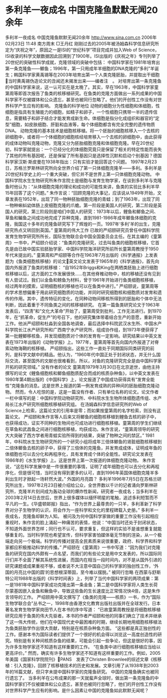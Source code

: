 # 多利羊一夜成名 中国克隆鱼默默无闻20余年

多利羊一夜成名 中国克隆鱼默默无闻20余年
http://www.sina.com.cn 2006年02月23日 11:48 南方周末
□王丹红
刚刚过去的2005年被汤姆森科学信息研究所定为“庆祝之年”，原因之一是ISI的“世纪科学”项目完成并加入Web of Science，ISI收录的科学文献数据因此回溯到了1900年。ISI出版的《庆祝之年》专刊列举了20世纪的突破性科学成就，克隆领域的突破中包括：
中国科学家在1981年培育出第一条克隆鱼——鲫鱼；1996年，第一只用成年羊细胞的DNA克隆的“多利”羊诞生；韩国科学家黄禹锡等在2003年培育出第一个人类克隆胚胎，并提取出干细胞当时黄禹锡伪造论文的丑闻还未揭发出来——编者注　。
对培育出第一条克隆鱼的中国科学家来说，这一认可实在是太晚了。其实，早在1963年，中国科学家童第周等即首次报告了鱼类的核移植研究。在鱼类的克隆方面做出一系列成果的中国科学家不仅被媒体和公众遗忘，甚至也被同行忽略了。他们的开创性工作没有对世界科学产生应有的影响。
克隆鱼的科学地位
动物的细胞分为性细胞和体细胞，性细胞是指具有生殖能力的细胞，如精子和卵子，一个性细胞只携带一半的遗传信息，需要精子和卵子结合才能发育成新生命。体细胞是指分化成组织和器官的“定型”细胞，如皮肤细胞、肝脏和血液等，每个体细胞都含有完全完整的遗传物质DNA。
动物克隆的基本技术是细胞核移植。将一个胚胎的细胞核移入一个去核的卵细胞中，或者将一个体细胞的细胞核经培育移入一个去核的卵细胞中，由此获得的成体动物叫克隆动物，克隆又分为胚胎细胞克隆和体细胞克隆。早在20世纪初，科学家就提出：一个已经分化的体细胞究竟只是保留了相关的特定性能而丧失了其他的所有基因呢，还是保留了所有基因只是选择性沉默和启动个别基因？德国科学家汉斯·斯皮曼在1938年指出：只有实验才能回答这个问题。
1997年2月23日，苏格兰罗斯林研究所向全世界介绍了第一只体细胞克隆羊——多利。多利羊是20世纪科学史上的一个重大突破，但它并不是世界上第一只体细胞克隆动物。
中国科学院水生生物研究所朱作言院士是细胞与发育生物学家，在谈到多利羊与克隆鱼时他认为：“从体细胞克隆的理论和成功的可能性来讲，鱼类的实验比多利羊早15年回答了这个问题。”
朱作言说：“回顾克隆的大事记，应该说从1949年开始，文章发表在1952年，出现了同一物种胚胎细胞克隆的青蛙；到了1963年，出现了同一物种蝌蚪幼体肠上皮细胞克隆的爪蟾。第一阶段是美国人的研究，第二阶段是英国人的研究，第三阶段则是咱们中国人的研究：1973年以后，鲤鱼和鲫鱼之间、草鱼和鳊鱼之间成功地完成了异种克隆，直到1981-1986年成年鲫鱼体细胞的克隆，我国这十多年的克隆鱼研究写下了辉煌的一页。1997年‘多利’羊的出生，克隆研究热点又转回到英国。”
童第周的伟大工作
已故的严绍颐研究员曾任中国科学院发育生物学研究所所长，国际生物联合会中国全国委员会主任。在其主编的《童第周》一书中，严绍颐介绍说：“鱼类的克隆研究，过去叫鱼类的细胞核移植，它首先是由已故中国实验胚胎学家、中国科学院海洋研究所前所长童第周教授于1950年代末提出的。”
童第周和严绍颐等合作在1963年7月出版的《科学通报》上发表题为《鱼类细胞核移植》的论文英文论文发表于1965年的《科学通报》，首先向国内外报道了鱼类的核移植：
“自1952年Briggs和King在两栖类胚胎上进行细胞核移植以后，这方面的工作发展很快……在其他脊椎动物中，核的移植还没有见到有人尝试过。我们以金鱼和鳑鱼为材料，曾于1961年开始进行鱼类细胞核移植，经过两年的摸索，证明细胞核的移植也可以在鱼类中进行。”
严绍颐说，童第周等的学术思想偏重于用此研究细胞质的功能，并同时研究细胞核和细胞质对发育和遗传的作用。其中，遗传特征的变化，在同种动物间移核所得到的胚胎和个体中无法判断，因此着重于不同鱼类之间的核移植研究。
在第一篇鱼类研究论文于1963年发表后，“四清”和“文化大革命”开始了，童第周受到批判，工作无法进行。到1970年，在“抓革命，促生产”的号召下，他的研究集体带着结合生产的意愿，重新开始工作。他派严绍颐和杜淼到全国各地调查，最后选择中科院武汉水生所、中国水产科学院长江水产研究所和广西南宁水产研究所，组成协作组，到1973年便获得了第一批鲤鲫移核鱼，并发现细胞质对个体的发育有一定影响。研究结果以中英文发表在1973年出版的《动物学报》上。1977年，童第周等首先向国内外报道了对脊索动物海鞘的核移植。
严绍颐指出，这些工作一直处于同期国际同类研究的前列，是科学文献中的精品。他认为，“1960年代中国正处于封闭状态，并无什么国际交流，甚至国外的文献也很难看到，所以，对鱼的克隆研究完全是由中国科学家开拓的研究领域。”
没有作者的论文
童第周1979年3月30日在北京逝世，由他主持撰写的论文《鲤鱼细胞核和鲫鱼细胞质配合而成的核质杂种鱼》，以中英文发表在1980年第4期出版的《中国科学》上，论文报道了中国成功获得具有“发育全能性”克隆鱼的消息。这是世界上报道的第一例发育成熟的异种间的胚胎细胞克隆动物。
然而，令人吃惊的是，这是一篇没有作者、只有单位名称的论文。论文作者一栏中填写的是：中国科学院动物研究所、中科院水生生物所体细胞遗传组、水产局长江水产研究所细胞核移植研究组。
在汤姆森科学信息研究所的Web of Science上检索，这篇论文的引用率是零；而如果按童第周的名字检索，则没有这篇论文。
严绍颐和朱作言等人后来又将鲫鱼的细胞核移植到鲤鱼去核的卵子中，也获得成功，证实不同种的生物间也可成功进行细胞核移植。童第周的学生们继续在草鱼和武昌鱼之间进行细胞核移植，均获成功。朱作言说，“童第周领导的研究大大突破了西方学者用青蛙实验所得到的结果，突破了物种之间的禁区。”
1981年，中科院水生生物研究所的一个研究小组将成年三倍体鲫鱼的肾脏细胞核移植到二倍体鲫鱼去核的卵子中，获得了三倍体的克隆鱼，并发育成成体，证明成年鱼的体细胞也可以去分化和再程序化，具有发育成个体的全能性。研究论文发表在1986年的《水生学报》上。这是世界上第一次报道的体细胞克隆动物。
朱作言说，“这在科学发展中是一件很重要的事情，证明了成年细胞也可以去分化和再程序化，但是很可惜，当时没有得到更多的认可，直到1996年英国体细胞克隆羊多利出生时才掀起一场轩然大波。”
外国的月亮圆？
多利羊1996年7月5日在苏格兰研究所出生，1997年2月23日被介绍给公众，全世界数以千计的记者涌向罗斯林研究所，克隆羊片刻间成为轰动全球的爆炸性新闻，研究者一夜成名；当多利羊在2003年2月14日去世后，世界上很多媒体以缅怀明星的笔触，追述多利短暂而不平凡的一生。《华盛顿邮报》指出，“作为世界上最尊贵的一只羊，多利革新了科学界对分子生物学的认识，将会作为一座科学和文化的里程碑载入史册。”
多利羊一夜成名，克隆鱼却鲜为人知。
被问及为何中国科学家做的重要工作没有引起相应重视时，朱作言的脸上涌起一种痛苦的表情，他说：“中国当时还处于封闭状态，不知道外面世界怎样；同行也不认可，要求重复，但这样的实验不是谁想重复就能够重复的。当时科学院也希望宣传，但科学家害怕媒体毫无节制的渲染，从一个极端走向另一个极端。科学的传播对提高全民素质来说很重要，政府、科学界和科学家都应积极推动科学的传播。”
严绍颐在《童第周》一书中写道：“因为我们对克隆鱼的研究在国内外颇有一点名望，而我们的有些论文是用中文发表的，所以国际同行们并不全面了解其系统性进展，而国内在相当一段时间内，对不是从国外引进的研究课题或成果重视不够，或者说不大注意中国自己的科学家的独创性工作，‘外国的月亮比中国的圆’的思想根深蒂固，至今难以摆脱。”
被同行忽略
在西蒙与舒斯特公司1988年出版的《科学时间表》上，列举了当代中国科学家的两项成果：第一是1981年中国科学家成功克隆出第一条金鱼；第二是中国科学家将人类生长荷尔蒙基因嵌入金鱼和鳅鱼中，导致这些鱼的生长速度比正常情况快4倍，这是朱作言领导的工作。
严绍颐用中英文撰写了《鱼类的克隆——核质》一书，作为“国际生物学联合会”丛书之一，1998年由香港文化教育出版社出版并在全球发行。日本著名发育生物学家岗田节人在本书的序中写道：
“已故童第周教授是将细胞核移植研究应用于鱼类的伟大先驱者。本书的作者严绍颐和他的同事们确立了技术并继承了这一伟大传统，他们在中国现代史中最困难的时期，继续长期地用细胞核移植法为鱼类胚胎学作出很大贡献，特别是在核质杂种鱼方面。
“这些都是真正独创性的工作。感谢本书为国际读者们提供了一个很好的机会得以浏览这一高度创造性的研究。特别是有关种间核质杂鱼的结果，可能会引起一些争论，但这是很好的事，因为许多生物学家还不知道有这样重要的工作。
“在鱼类中进行细胞核移植应当给以更高评价。”
然而，确实有许多生物学家还不知道有这样重要的工作。例如，2005年美国《国家科学院院刊》PANS　发表了Christen Brownlee的综述文章《核移植：引入克隆》，回顾了核移植技术的历史和发展。文章引用了从1938年到2003年的16篇文献，但只字未提中国科学家的克隆鱼研究。
中国的克隆鱼确实也被同行遗忘了。
当多利羊在公布成果的那一天就蜚声全球时，做出第一条克隆鱼的中国科学家们不仅被媒体和公众遗忘，甚至也被同行忽略了，他们的开创性工作没有对世界科学产生应有的影响。是什么因素让中国的克隆鱼如此默默无闻呢？

